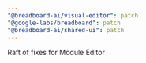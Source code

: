 ```yaml
---
"@breadboard-ai/visual-editor": patch
"@google-labs/breadboard": patch
"@breadboard-ai/shared-ui": patch
---
```


Raft of fixes for Module Editor
